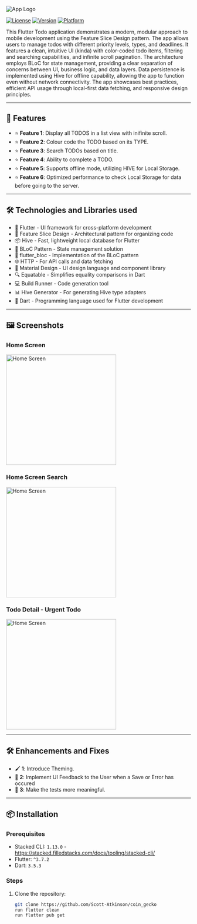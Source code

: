 ![App Logo](https://cdn.prod.website-files.com/64c2a942390de869d73c144c/652ff485558d6fef7814a40b_CartonCloud_Logo_white_text%201.svg) <!-- Replace with your app logo URL -->

[![License](https://img.shields.io/github/license/username/repository)](LICENSE)
[![Version](https://img.shields.io/badge/version-1.0.0-blue)]()
[![Platform](https://img.shields.io/badge/platform-iOS%20%7C%20Android-brightgreen)]()

This Flutter Todo application demonstrates a modern, modular approach to mobile development using the Feature Slice Design pattern. The app allows users to manage todos with different priority levels, types, and deadlines. It features a clean, intuitive UI (kinda) with color-coded todo items, filtering and searching capabilities, and infinite scroll pagination. The architecture employs BLoC for state management, providing a clear separation of concerns between UI, business logic, and data layers. Data persistence is implemented using Hive for offline capability, allowing the app to function even without network connectivity. The app showcases best practices, efficient API usage through local-first data fetching, and responsive design principles.

---

## 🚀 Features

- ⭐ **Feature 1**: Display all TODOS in a list view with inifinite scroll.
- ⭐ **Feature 2**: Colour code the TODO based on its TYPE.
- ⭐ **Feature 3**: Search TODOs based on title.
- ⭐ **Feature 4**: Ability to complete a TODO.
- ⭐ **Feature 5**: Supports offline mode, utilizing HIVE for Local Storage.
- ⭐ **Feature 6**: Optimized performance to check Local Storage for data before going to the server.


---

## 🛠️ Technologies and Libraries used

- 🔷 Flutter - UI framework for cross-platform development
- 🧩 Feature Slice Design - Architectural pattern for organizing code
- 📦 Hive - Fast, lightweight local database for Flutter
- 🔄 BLoC Pattern - State management solution
- 📱 flutter_bloc - Implementation of the BLoC pattern
- 🌐 HTTP - For API calls and data fetching
- 🎨 Material Design - UI design language and component library
- 🔍 Equatable - Simplifies equality comparisons in Dart
- 💻 Build Runner - Code generation tool
- 📊 Hive Generator - For generating Hive type adapters
- 🎯 Dart - Programming language used for Flutter development

---

## 🖼️ Screenshots

### Home Screen
<img src="https://github.com/user-attachments/assets/d0601367-caa4-4550-8379-67826606783a" alt="Home Screen" width="300"/>

### Home Screen Search
<img src="https://github.com/user-attachments/assets/b7c459e1-22a2-4ec3-b200-535e79c938ea" alt="Home Screen" width="300"/>

### Todo Detail - Urgent Todo
<img src="https://github.com/user-attachments/assets/26b72c54-5966-402d-ac3d-7cd835e2f0ed" alt="Home Screen" width="300"/>

---

## 🛠️ Enhancements and Fixes

- 🖌️ **1**: Introduce Theming.
- 🎨 **2**: Implement UI Feedback to the User when a Save or Error has occured
- 🧪 **3**: Make the tests more meaningful.


---


## 📦 Installation

### Prerequisites
- Stacked CLI: `1.13.0` - https://stacked.filledstacks.com/docs/tooling/stacked-cli/
- Flutter: `^3.7.2`
- Dart: `3.5.3`

### Steps
1. Clone the repository:
   ```bash
   git clone https://github.com/Scott-Atkinson/coin_gecko
   run flutter clean
   run flutter pub get
